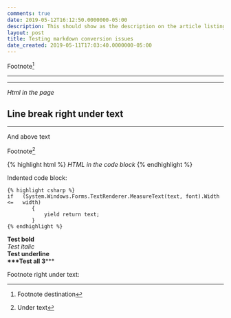 ```yaml
---
comments: true
date: 2019-05-12T16:12:50.0000000-05:00
description: This should show as the description on the article listing
layout: post
title: Testing markdown conversion issues
date_created: 2019-05-11T17:03:40.0000000-05:00
---
```

   
   
Footnote[^1]   

****   

----   

<i>Html in the page</i>   

Line break right under text   
----   

****   
And above text   

Footnote[^2]   

{% highlight html %}
<i>HTML in the code block</i>
{% endhighlight %}   

Indented code block:   
```     
{% highlight csharp %}
if   (System.Windows.Forms.TextRenderer.MeasureText(text, font).Width <=   width)  
        {  
            yield return text;  
        }
{% endhighlight %}     
```   

**Test bold**    
*Test italic*    
__Test underline__    
__***Test all 3__***    

[^1]: Footnote destination   

Footnote right under text:   
[^2]: Under text   

